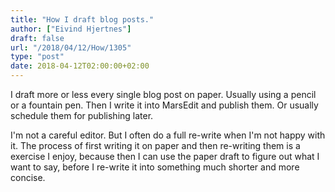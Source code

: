```yaml
---
title: "How I draft blog posts."
author: ["Eivind Hjertnes"]
draft: false
url: "/2018/04/12/How/1305"
type: "post"
date: 2018-04-12T02:00:00+02:00
---
```


I draft more or less every single blog post on paper. Usually using a
pencil or a fountain pen. Then I write it into MarsEdit and publish
them. Or usually schedule them for publishing later.

I'm not a careful editor. But I often do a full re-write when I'm not
happy with it. The process of first writing it on paper and then
re-writing them is a exercise I enjoy, because then I can use the paper
draft to figure out what I want to say, before I re-write it into
something much shorter and more concise.
